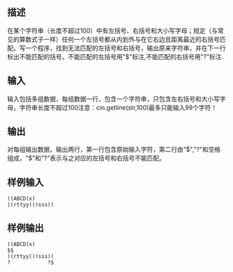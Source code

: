 ## 描述


在某个字符串（长度不超过100）中有左括号、右括号和大小写字母；规定（与常见的算数式子一样）任何一个左括号都从内到外与在它右边且距离最近的右括号匹配。写一个程序，找到无法匹配的左括号和右括号，输出原来字符串，并在下一行标出不能匹配的括号。不能匹配的左括号用"$"标注,不能匹配的右括号用"?"标注.

## 输入


输入包括多组数据，每组数据一行，包含一个字符串，只包含左右括号和大小写字母，字符串长度不超过100注意：cin.getline(str,100)最多只能输入99个字符！

## 输出


对每组输出数据，输出两行，第一行包含原始输入字符，第二行由"$","?"和空格组成，"$"和"?"表示与之对应的左括号和右括号不能匹配。

## 样例输入


```
((ABCD(x)
)(rttyy())sss)(
```


## 样例输出


```
((ABCD(x)
$$
)(rttyy())sss)(
?            ?$

```


